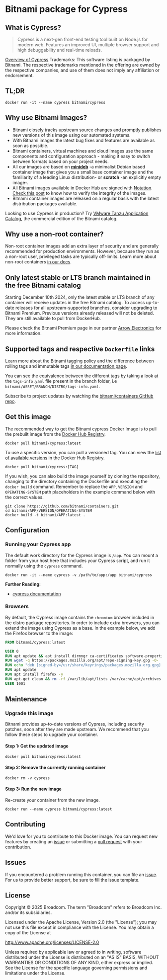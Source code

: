# Bitnami package for Cypress

## What is Cypress?

> Cypress is a next-gen front-end testing tool built on Node.js for modern web. Features an improved UI, multiple browser support and high debuggability and real-time reloads.

[Overview of Cypress](https://www.cypress.io/)
Trademarks: This software listing is packaged by Bitnami. The respective trademarks mentioned in the offering are owned by the respective companies, and use of them does not imply any affiliation or endorsement.

## TL;DR

```console
docker run -it --name cypress bitnami/cypress
```

## Why use Bitnami Images?

* Bitnami closely tracks upstream source changes and promptly publishes new versions of this image using our automated systems.
* With Bitnami images the latest bug fixes and features are available as soon as possible.
* Bitnami containers, virtual machines and cloud images use the same components and configuration approach - making it easy to switch between formats based on your project needs.
* All our images are based on [**minideb**](https://github.com/bitnami/minideb) -a minimalist Debian based container image that gives you a small base container image and the familiarity of a leading Linux distribution- or **scratch** -an explicitly empty image-.
* All Bitnami images available in Docker Hub are signed with [Notation](https://notaryproject.dev/). [Check this post](https://blog.bitnami.com/2024/03/bitnami-packaged-containers-and-helm.html) to know how to verify the integrity of the images.
* Bitnami container images are released on a regular basis with the latest distribution packages available.

Looking to use Cypress in production? Try [VMware Tanzu Application Catalog](https://bitnami.com/enterprise), the commercial edition of the Bitnami catalog.

## Why use a non-root container?

Non-root container images add an extra layer of security and are generally recommended for production environments. However, because they run as a non-root user, privileged tasks are typically off-limits. Learn more about non-root containers [in our docs](https://techdocs.broadcom.com/us/en/vmware-tanzu/application-catalog/tanzu-application-catalog/services/tac-doc/apps-tutorials-work-with-non-root-containers-index.html).

## Only latest stable or LTS branch maintained in the free Bitnami catalog

Starting December 10th 2024, only the latest stable or LTS branch of any container will receive updates in the free Bitnami catalog. To access up-to-date releases for all upstream-supported branches, consider upgrading to Bitnami Premium. Previous versions already released will not be deleted. They are still available to pull from DockerHub.

Please check the Bitnami Premium page in our partner [Arrow Electronics](https://www.arrow.com/globalecs/na/vendors/bitnami?utm_source=GitHub&utm_medium=containers) for more information.

## Supported tags and respective `Dockerfile` links

Learn more about the Bitnami tagging policy and the difference between rolling tags and immutable tags [in our documentation page](https://techdocs.broadcom.com/us/en/vmware-tanzu/application-catalog/tanzu-application-catalog/services/tac-doc/apps-tutorials-understand-rolling-tags-containers-index.html).

You can see the equivalence between the different tags by taking a look at the `tags-info.yaml` file present in the branch folder, i.e `bitnami/ASSET/BRANCH/DISTRO/tags-info.yaml`.

Subscribe to project updates by watching the [bitnami/containers GitHub repo](https://github.com/bitnami/containers).

## Get this image

The recommended way to get the Bitnami cypress Docker Image is to pull the prebuilt image from the [Docker Hub Registry](https://hub.docker.com/r/bitnami/cypress).

```console
docker pull bitnami/cypress:latest
```

To use a specific version, you can pull a versioned tag. You can view the [list of available versions](https://hub.docker.com/r/bitnami/cypress/tags/) in the Docker Hub Registry.

```console
docker pull bitnami/cypress:[TAG]
```

If you wish, you can also build the image yourself by cloning the repository, changing to the directory containing the Dockerfile and executing the `docker build` command. Remember to replace the `APP`, `VERSION` and `OPERATING-SYSTEM` path placeholders in the example command below with the correct values.

```console
git clone https://github.com/bitnami/containers.git
cd bitnami/APP/VERSION/OPERATING-SYSTEM
docker build -t bitnami/APP:latest .
```

## Configuration

### Running your Cypress app

The default work directory for the Cypress image is `/app`. You can mount a folder from your host here that includes your Cypress script, and run it normally using the `cypress` command.

```console
docker run -it --name cypress -v /path/to/app:/app bitnami/cypress
```

**Further Reading:**

* [cypress documentation](https://www.cypress.io//docs)

### Browsers

By default, the Cypress image contains the `chromium` browser included in the distro package repositories. In order to include extra browsers, you can extend the image using Cypress as a base. In the example below, we add the Firefox browser to the image:

```dockerfile
FROM bitnami/cypress:latest

USER 0
RUN apt update && apt install dirmngr ca-certificates software-properties-common apt-transport-https wget -y
RUN wget -q https://packages.mozilla.org/apt/repo-signing-key.gpg -O- | gpg --dearmor && tee /usr/share/keyrings/packages.mozilla.org.gpg > /dev/null
RUN echo "deb [signed-by=/usr/share/keyrings/packages.mozilla.org.gpg] https://packages.mozilla.org/apt mozilla main" | tee -a /etc/apt/sources.list.d/mozilla.list > /dev/null
RUN apt update
RUN apt install firefox -y
RUN apt-get clean && rm -rf /var/lib/apt/lists /var/cache/apt/archives
USER 1001
```

## Maintenance

### Upgrade this image

Bitnami provides up-to-date versions of Cypress, including security patches, soon after they are made upstream. We recommend that you follow these steps to upgrade your container.

#### Step 1: Get the updated image

```console
docker pull bitnami/cypress:latest
```

#### Step 2: Remove the currently running container

```console
docker rm -v cypress
```

#### Step 3: Run the new image

Re-create your container from the new image.

```console
docker run --name cypress bitnami/cypress:latest
```

## Contributing

We'd love for you to contribute to this Docker image. You can request new features by creating an [issue](https://github.com/bitnami/containers/issues) or submitting a [pull request](https://github.com/bitnami/containers/pulls) with your contribution.

## Issues

If you encountered a problem running this container, you can file an [issue](https://github.com/bitnami/containers/issues/new/choose). For us to provide better support, be sure to fill the issue template.

## License

Copyright &copy; 2025 Broadcom. The term "Broadcom" refers to Broadcom Inc. and/or its subsidiaries.

Licensed under the Apache License, Version 2.0 (the "License");
you may not use this file except in compliance with the License.
You may obtain a copy of the License at

<http://www.apache.org/licenses/LICENSE-2.0>

Unless required by applicable law or agreed to in writing, software
distributed under the License is distributed on an "AS IS" BASIS,
WITHOUT WARRANTIES OR CONDITIONS OF ANY KIND, either express or implied.
See the License for the specific language governing permissions and
limitations under the License.
